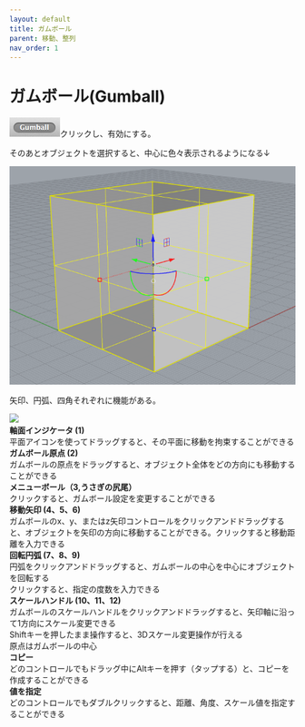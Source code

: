 ```yaml
---
layout: default
title: ガムボール
parent: 移動、整列
nav_order: 1
---
```


# ガムボール(Gumball)

<img src="../images/スクリーンショット 2016-05-11 19.18.57.png" alt="hi" class="inline"/>クリックし、有効にする。

そのあとオブジェクトを選択すると、中心に色々表示されるようになる↓


<img src="../images/gumball.png" alt="hi" class="inline"/>


矢印、円弧、四角それぞれに機能がある。


![](http://docs.mcneel.com/rhino/5/help/ja-jp/image/topic_illustrations/gumball-001.png)<br>
**軸面インジケータ (1)**<br>
平面アイコンを使ってドラッグすると、その平面に移動を拘束することができる<br>
**ガムボール原点 (2)**<br>
ガムボールの原点をドラッグすると、オブジェクト全体をどの方向にも移動することができる<br>
**メニューボール（3,うさぎの尻尾）**<br>
クリックすると、ガムボール設定を変更することができる<br>
**移動矢印 (4、5、6)**<br>
ガムボールのx、y、またはz矢印コントロールをクリックアンドドラッグすると、オブジェクトを矢印の方向に移動することができる。クリックすると移動距離を入力できる<br>
**回転円弧 (7、8、9)**<br>
円弧をクリックアンドドラッグすると、ガムボールの中心を中心にオブジェクトを回転する<br>
クリックすると、指定の度数を入力できる<br>
**スケールハンドル (10、11、12)**<br>
ガムボールのスケールハンドルをクリックアンドドラッグすると、矢印軸に沿って1方向にスケール変更できる<br>
Shiftキーを押したまま操作すると、3Dスケール変更操作が行える<br>
原点はガムボールの中心<br>
**コピー**<br>
どのコントロールでもドラッグ中にAltキーを押す（タップする）と、コピーを作成することができる<br>
**値を指定**<br>
どのコントロールでもダブルクリックすると、距離、角度、スケール値を指定することができる<br>
